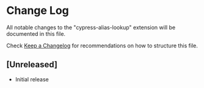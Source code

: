 # Change Log

All notable changes to the "cypress-alias-lookup" extension will be documented in this file.

Check [Keep a Changelog](http://keepachangelog.com/) for recommendations on how to structure this file.

## [Unreleased]

- Initial release
